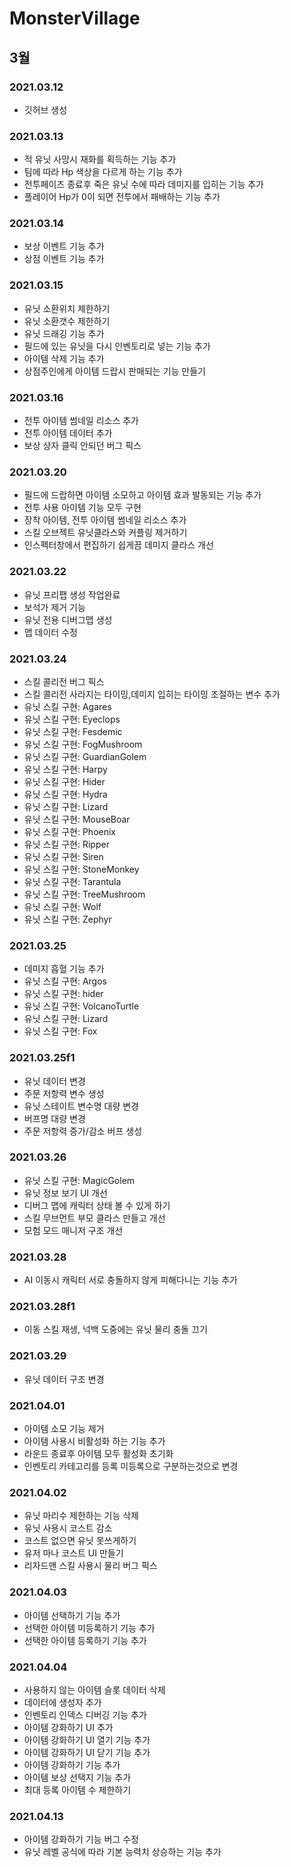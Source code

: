 # MonsterVillage
## 3월
### 2021.03.12
- 깃허브 생성

### 2021.03.13
- 적 유닛 사망시 재화를 획득하는 기능 추가
- 팀에 따라 Hp 색상을 다르게 하는 기능 추가
- 전투페이즈 종료후 죽은 유닛 수에 따라 데미지를 입히는 기능 추가
- 플레이어 Hp가 0이 되면 전투에서 패배하는 기능 추가

### 2021.03.14
- 보상 이벤트 기능 추가
- 상점 이벤트 기능 추가

### 2021.03.15
- 유닛 소환위치 제한하기
- 유닛 소환갯수 제한하기
- 유닛 드래깅 기능 추가
- 필드에 있는 유닛을 다시 인벤토리로 넣는 기능 추가
- 아이템 삭제 기능 추가
- 상점주인에게 아이템 드랍시 판매되는 기능 만들기

### 2021.03.16
- 전투 아이템 썸네일 리소스 추가
- 전투 아이템 데이터 추가
- 보상 상자 클릭 안되던 버그 픽스

### 2021.03.20
- 필드에 드랍하면 아이템 소모하고 아이템 효과 발동되는 기능 추가
- 전투 사용 아이템 기능 모두 구현
- 장착 아이템, 전투 아이템 썸네일 리소스 추가
- 스킬 오브젝트 유닛클라스와 커플링 제거하기
- 인스펙터창에서 편집하기 쉽게끔 데미지 클라스 개선

### 2021.03.22
- 유닛 프리팹 생성 작업완료
- 보석가 제거 기능
- 유닛 전용 디버그맵 생성
- 맵 데이터 수정

### 2021.03.24
- 스킬 콜리전 버그 픽스
- 스킬 콜리전 사라지는 타이밍,데미지 입히는 타이밍 조절하는 변수 추가
- 유닛 스킬 구현: Agares
- 유닛 스킬 구현: Eyeclops
- 유닛 스킬 구현: Fesdemic
- 유닛 스킬 구현: FogMushroom
- 유닛 스킬 구현: GuardianGolem
- 유닛 스킬 구현: Harpy
- 유닛 스킬 구현: Hider
- 유닛 스킬 구현: Hydra
- 유닛 스킬 구현: Lizard
- 유닛 스킬 구현: MouseBoar
- 유닛 스킬 구현: Phoenix
- 유닛 스킬 구현: Ripper
- 유닛 스킬 구현: Siren
- 유닛 스킬 구현: StoneMonkey
- 유닛 스킬 구현: Tarantula
- 유닛 스킬 구현: TreeMushroom
- 유닛 스킬 구현: Wolf
- 유닛 스킬 구현: Zephyr

### 2021.03.25
- 데미지 흡혈 기능 추가
- 유닛 스킬 구현: Argos
- 유닛 스킬 구현: hider
- 유닛 스킬 구현: VolcanoTurtle
- 유닛 스킬 구현: Lizard
- 유닛 스킬 구현: Fox

### 2021.03.25f1
- 유닛 데이터 변경
- 주문 저항력 변수 생성
- 유닛 스테이트 변수명 대량 변경
- 버프명 대량 변경
- 주문 저항력 증가/감소 버프 생성

### 2021.03.26
- 유닛 스킬 구현: MagicGolem
- 유닛 정보 보기 UI 개선
- 디버그 맵에 캐릭터 상태 볼 수 있게 하기
- 스킬 무브먼트 부모 클라스 만들고 개선
- 모험 모드 매니저 구조 개선

### 2021.03.28
- AI 이동시 캐릭터 서로 충돌하지 않게 피해다니는 기능 추가

### 2021.03.28f1
- 이동 스킬 재생, 넉백 도중에는 유닛 물리 충돌 끄기

### 2021.03.29
- 유닛 데이터 구조 변경

### 2021.04.01
- 아이템 소모 기능 제거
- 아이템 사용시 비활성화 하는 기능 추가
- 라운드 종료후 아이템 모두 활성화 초기화
- 인벤토리 카테고리를 등록 미등록으로 구분하는것으로 변경

### 2021.04.02
- 유닛 마리수 제한하는 기능 삭제
- 유닛 사용시 코스트 감소
- 코스트 없으면 유닛 못쓰게하기
- 유저 마나 코스트 UI 만들기
- 리자드맨 스킬 사용시 물리 버그 픽스

### 2021.04.03
- 아이템 선택하기 기능 추가
- 선택한 아이템 미등록하기 기능 추가
- 선택한 아이템 등록하기 기능 추가

### 2021.04.04
- 사용하지 않는 아이템 슬롯 데이터 삭제
- 데이터에 생성자 추가
- 인벤토리 인덱스 디버깅 기능 추가 
- 아이템 강화하기 UI 추가
- 아이템 강화하기 UI 열기 기능 추가
- 아이템 강화하기 UI 닫기 기능 추가
- 아이템 강화하기 기능 추가
- 아이템 보상 선택지 기능 추가
- 최대 등록 아이템 수 제한하기

### 2021.04.13
- 아이템 강화하기 기능 버그 수정
- 유닛 레벨 공식에 따라 기본 능력치 상승하는 기능 추가